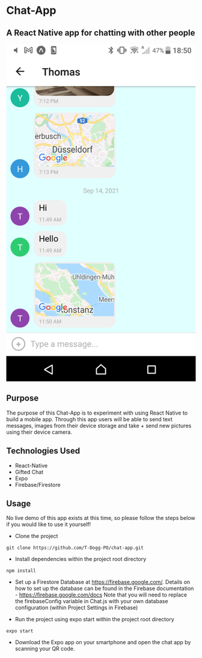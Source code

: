# Chat-App
## A React Native app for chatting with other people
<img src="assets/chat.png" style="max-width: 100%;">

## Purpose
The purpose of this Chat-App is to experiment with using React Native to build a mobile app. Through this app users will be able to send text messages, images from their device storage and take + send new pictures using their device camera.

## Technologies Used
* React-Native
* Gifted Chat
* Expo
* Firebase/Firestore

## Usage
No live demo of this app exists at this time, so please follow the steps below if you would like to use it yourself!
* Clone the project
```
git clone https://github.com/T-Dogg-PO/chat-app.git
```

* Install dependencies within the project root directory
```
npm install
```

* Set up a Firestore Database at https://firebase.google.com/. Details on how to set up the database can be found in the Firebase documentation - https://firebase.google.com/docs
Note that you will need to replace the firebaseConfig variable in Chat.js with your own database configuration (within Project Settings in Firebase) 

* Run the project using expo start within the project root directory
```
expo start
```

* Download the Expo app on your smartphone and open the chat app by scanning your QR code.